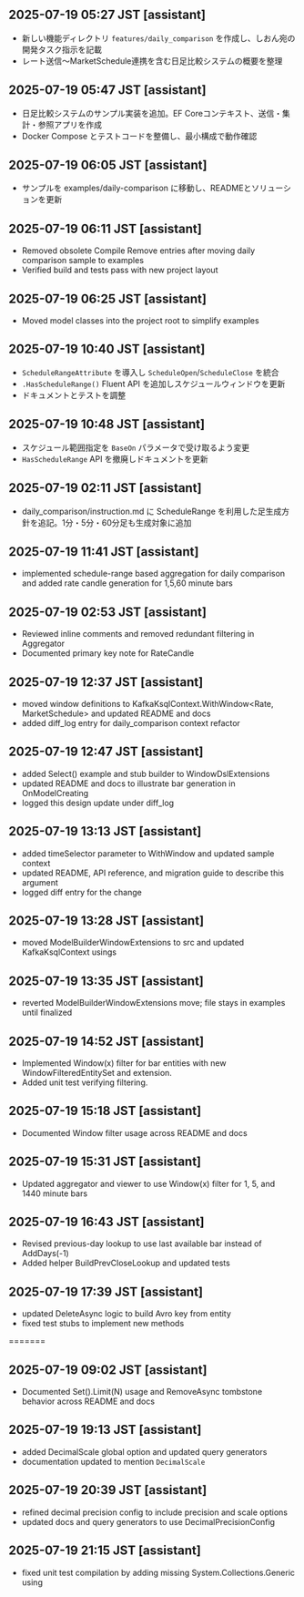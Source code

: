 ## 2025-07-19 05:27 JST [assistant]
- 新しい機能ディレクトリ `features/daily_comparison` を作成し、しおん宛の開発タスク指示を記載
- レート送信〜MarketSchedule連携を含む日足比較システムの概要を整理
## 2025-07-19 05:47 JST [assistant]
- 日足比較システムのサンプル実装を追加。EF Coreコンテキスト、送信・集計・参照アプリを作成
- Docker Compose とテストコードを整備し、最小構成で動作確認
## 2025-07-19 06:05 JST [assistant]
- サンプルを examples/daily-comparison に移動し、READMEとソリューションを更新
## 2025-07-19 06:11 JST [assistant]
- Removed obsolete Compile Remove entries after moving daily comparison sample to examples
- Verified build and tests pass with new project layout
## 2025-07-19 06:25 JST [assistant]
- Moved model classes into the project root to simplify examples

## 2025-07-19 10:40 JST [assistant]
- `ScheduleRangeAttribute` を導入し `ScheduleOpen`/`ScheduleClose` を統合
- `.HasScheduleRange()` Fluent API を追加しスケジュールウィンドウを更新
- ドキュメントとテストを調整

## 2025-07-19 10:48 JST [assistant]
- スケジュール範囲指定を `BaseOn` パラメータで受け取るよう変更
- `HasScheduleRange` API を撤廃しドキュメントを更新


## 2025-07-19 02:11 JST [assistant]
- daily_comparison/instruction.md に ScheduleRange を利用した足生成方針を追記。1分・5分・60分足も生成対象に追加
## 2025-07-19 11:41 JST [assistant]
- implemented schedule-range based aggregation for daily comparison and added rate candle generation for 1,5,60 minute bars

## 2025-07-19 02:53 JST [assistant]
- Reviewed inline comments and removed redundant filtering in Aggregator
- Documented primary key note for RateCandle

## 2025-07-19 12:37 JST [assistant]
- moved window definitions to KafkaKsqlContext.WithWindow<Rate, MarketSchedule> and updated README and docs
- added diff_log entry for daily_comparison context refactor

## 2025-07-19 12:47 JST [assistant]
- added Select<RateCandle>() example and stub builder to WindowDslExtensions
- updated README and docs to illustrate bar generation in OnModelCreating
- logged this design update under diff_log
## 2025-07-19 13:13 JST [assistant]
- added timeSelector parameter to WithWindow and updated sample context
- updated README, API reference, and migration guide to describe this argument
- logged diff entry for the change
## 2025-07-19 13:28 JST [assistant]
- moved ModelBuilderWindowExtensions to src and updated KafkaKsqlContext usings
## 2025-07-19 13:35 JST [assistant]
- reverted ModelBuilderWindowExtensions move; file stays in examples until finalized

## 2025-07-19 14:52 JST [assistant]
- Implemented Window(x) filter for bar entities with new WindowFilteredEntitySet and extension.
- Added unit test verifying filtering.


## 2025-07-19 15:18 JST [assistant]
- Documented Window filter usage across README and docs
## 2025-07-19 15:31 JST [assistant]
- Updated aggregator and viewer to use Window(x) filter for 1, 5, and 1440 minute bars
## 2025-07-19 16:43 JST [assistant]
- Revised previous-day lookup to use last available bar instead of AddDays(-1)
- Added helper BuildPrevCloseLookup and updated tests

## 2025-07-19 17:39 JST [assistant]
- updated DeleteAsync logic to build Avro key from entity
- fixed test stubs to implement new methods

=======
## 2025-07-19 09:02 JST [assistant]
- Documented Set<T>().Limit(N) usage and RemoveAsync tombstone behavior across README and docs
## 2025-07-19 19:13 JST [assistant]
- added DecimalScale global option and updated query generators
- documentation updated to mention `DecimalScale`
## 2025-07-19 20:39 JST [assistant]
- refined decimal precision config to include precision and scale options
- updated docs and query generators to use DecimalPrecisionConfig
## 2025-07-19 21:15 JST [assistant]
- fixed unit test compilation by adding missing System.Collections.Generic using

